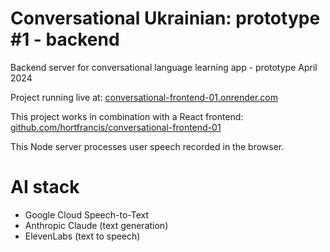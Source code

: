 # Conversational Ukrainian: prototype #1 - backend

Backend server for conversational language learning app - prototype April 2024

Project running live at: 
[conversational-frontend-01.onrender.com](https://conversational-frontend-01.onrender.com/)

This project works in combination with a React frontend: 
[github.com/hortfrancis/conversational-frontend-01](https://github.com/hortfrancis/conversational-frontend-01)

This Node server processes user speech recorded in the browser. 

# AI stack

- Google Cloud Speech-to-Text
- Anthropic Claude (text generation)
- ElevenLabs (text to speech)
